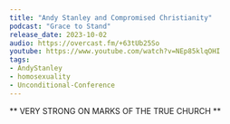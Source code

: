 ```yaml
---
title: "Andy Stanley and Compromised Christianity"
podcast: "Grace to Stand"
release_date: 2023-10-02
audio: https://overcast.fm/+63tUb25So
youtube: https://www.youtube.com/watch?v=NEp85klqOHI
tags: 
- AndyStanley
- homosexuality
- Unconditional-Conference
---
```


** VERY STRONG ON MARKS OF THE TRUE CHURCH **